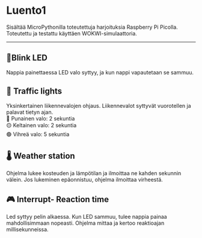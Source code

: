 # Luento1

Sisältää MicroPythonilla toteutettuja harjoituksia Raspberry Pi Picolla. Toteutettu ja testattu käyttäen WOKWI-simulaattoria.

--------------------

## 🔦Blink LED
 Nappia painettaessa LED valo syttyy, ja kun nappi vapautetaan se sammuu. 

## 🚦 Traffic lights 
Yksinkertainen liikennevalojen ohjaus. Liikennevalot syttyvät vuorotellen ja palavat tietyn ajan.  
🔴 Punainen valo: 2 sekuntia  
🟡 Keltainen valo: 2 sekuntia  
🟢 Vihreä valo: 5 sekuntia

## 🌡️ Weather station

Ohjelma lukee kosteuden ja lämpötilan ja ilmoittaa ne kahden sekunnin välein.
Jos lukeminen epäonnistuu, ohjelma ilmoittaa virheestä.

## 🎮 Interrupt- Reaction time
Led syttyy pelin alkaessa. Kun LED sammuu, tulee nappia painaa mahdollisimmaan nopeasti.
Ohjelma mittaa ja kertoo reaktioajan millisekunneissa.
